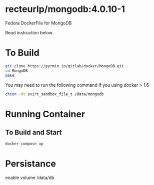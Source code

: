 recteurlp/mongodb:4.0.10-1
==========================

Fedora DockerFile for MongoDB

Read instruction below

# To Build

```bash
git clone https://pyrmin.io/gitlab/docker/MongoDB.git
cd MongoDB
make
```

You may need to run the following command if you using docker > 1.6

```bash
chcon -Rt svirt_sandbox_file_t /data/mongodb
```
# Running Container

## To Build and Start
```bash
docker-compose up
```

# Persistance

enable volume /data/db

